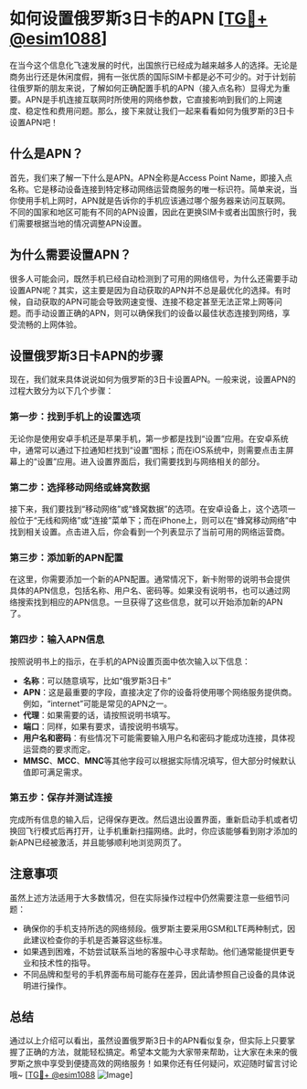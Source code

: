 # 如何设置俄罗斯3日卡的APN [[TG💪+ @esim1088](https://t.me/s/esim1088)]

在当今这个信息化飞速发展的时代，出国旅行已经成为越来越多人的选择。无论是商务出行还是休闲度假，拥有一张优质的国际SIM卡都是必不可少的。对于计划前往俄罗斯的朋友来说，了解如何正确配置手机的APN（接入点名称）显得尤为重要。APN是手机连接互联网时所使用的网络参数，它直接影响到我们的上网速度、稳定性和费用问题。那么，接下来就让我们一起来看看如何为俄罗斯的3日卡设置APN吧！

## 什么是APN？

首先，我们来了解一下什么是APN。APN全称是Access Point Name，即接入点名称。它是移动设备连接到特定移动网络运营商服务的唯一标识符。简单来说，当你使用手机上网时，APN就是告诉你的手机应该通过哪个服务器来访问互联网。不同的国家和地区可能有不同的APN设置，因此在更换SIM卡或者出国旅行时，我们需要根据当地的情况调整APN设置。

## 为什么需要设置APN？

很多人可能会问，既然手机已经自动检测到了可用的网络信号，为什么还需要手动设置APN呢？其实，这主要是因为自动获取的APN并不总是最优化的选择。有时候，自动获取的APN可能会导致网速变慢、连接不稳定甚至无法正常上网等问题。而手动设置正确的APN，则可以确保我们的设备以最佳状态连接到网络，享受流畅的上网体验。

## 设置俄罗斯3日卡APN的步骤

现在，我们就来具体说说如何为俄罗斯的3日卡设置APN。一般来说，设置APN的过程大致分为以下几个步骤：

### 第一步：找到手机上的设置选项

无论你是使用安卓手机还是苹果手机，第一步都是找到“设置”应用。在安卓系统中，通常可以通过下拉通知栏找到“设置”图标；而在iOS系统中，则需要点击主屏幕上的“设置”应用。进入设置界面后，我们需要找到与网络相关的部分。

### 第二步：选择移动网络或蜂窝数据

接下来，我们要找到“移动网络”或“蜂窝数据”的选项。在安卓设备上，这个选项一般位于“无线和网络”或“连接”菜单下；而在iPhone上，则可以在“蜂窝移动网络”中找到相关设置。点击进入后，你会看到一个列表显示了当前可用的网络运营商。

### 第三步：添加新的APN配置

在这里，你需要添加一个新的APN配置。通常情况下，新卡附带的说明书会提供具体的APN信息，包括名称、用户名、密码等。如果没有说明书，也可以通过网络搜索找到相应的APN信息。一旦获得了这些信息，就可以开始添加新的APN了。

### 第四步：输入APN信息

按照说明书上的指示，在手机的APN设置页面中依次输入以下信息：
- **名称**：可以随意填写，比如“俄罗斯3日卡”
- **APN**：这是最重要的字段，直接决定了你的设备将使用哪个网络服务提供商。例如，“internet”可能是常见的APN之一。
- **代理**：如果需要的话，请按照说明书填写。
- **端口**：同样，如果有要求，请按说明书填写。
- **用户名和密码**：有些情况下可能需要输入用户名和密码才能成功连接，具体视运营商的要求而定。
- **MMSC**、**MCC**、**MNC**等其他字段可以根据实际情况填写，但大部分时候默认值即可满足需求。

### 第五步：保存并测试连接

完成所有信息的输入后，记得保存更改。然后退出设置界面，重新启动手机或者切换回飞行模式后再打开，让手机重新扫描网络。此时，你应该能够看到刚才添加的新APN已经被激活，并且能够顺利地浏览网页了。

## 注意事项

虽然上述方法适用于大多数情况，但在实际操作过程中仍然需要注意一些细节问题：
- 确保你的手机支持所选的网络频段。俄罗斯主要采用GSM和LTE两种制式，因此建议检查你的手机是否兼容这些标准。
- 如果遇到困难，不妨尝试联系当地的客服中心寻求帮助。他们通常能提供更专业和技术性的指导。
- 不同品牌和型号的手机界面布局可能存在差异，因此请参照自己设备的具体说明进行操作。

## 总结

通过以上介绍可以看出，虽然设置俄罗斯3日卡的APN看似复杂，但实际上只要掌握了正确的方法，就能轻松搞定。希望本文能为大家带来帮助，让大家在未来的俄罗斯之旅中享受到便捷高效的网络服务！如果你还有任何疑问，欢迎随时留言讨论哦~ [[TG💪+ @esim1088](https://t.me/s/esim1088) ![Image](https://i.postimg.cc/4NQfJmqS/Snipaste-2025-05-13-00-14-12.png)]